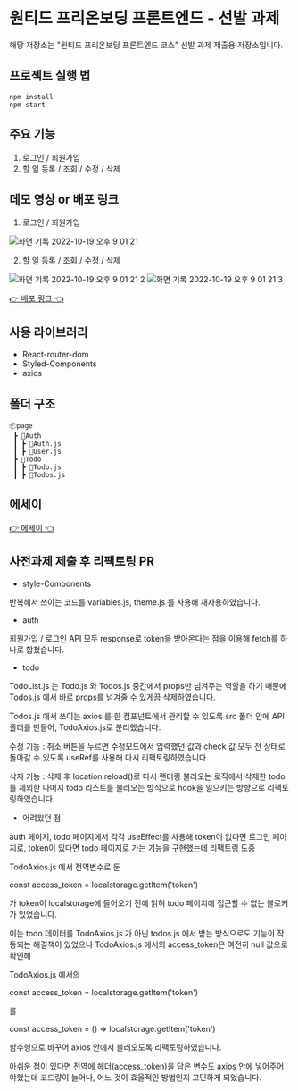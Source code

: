 # 원티드 프리온보딩 프론트엔드 - 선발 과제

해당 저장소는 "원티드 프리온보딩 프론트엔드 코스" 선발 과제 제출용 저장소입니다.

## 프로젝트 실행 법

```
npm install
npm start
```

## 주요 기능

1. 로그인 / 회원가입
2. 할 일 등록 / 조회 / 수정 / 삭제

## 데모 영상 or 배포 링크

1. 로그인 / 회원가입

![화면 기록 2022-10-19 오후 9 01 21](https://user-images.githubusercontent.com/95282989/196692709-37c45666-4122-4003-9203-cfb5f475613a.GIF)

2. 할 일 등록 / 조회 / 수정 / 삭제

![화면 기록 2022-10-19 오후 9 01 21 2](https://user-images.githubusercontent.com/95282989/196693184-f724ebf2-2750-400b-aec0-226ee1d65593.GIF)
![화면 기록 2022-10-19 오후 9 01 21 3](https://user-images.githubusercontent.com/95282989/196692930-40aeedf2-264c-439a-beec-10ed19267d8e.GIF)


[👉 배포 링크 👈](https://joeunji0119.github.io/wanted-pre-onboarding-frontend)

## 사용 라이브러리

- React-router-dom
- Styled-Components
- axios

## 폴더 구조

```
📦page
 ┣ 📂Auth
 ┃ ┣ 📜Auth.js
 ┃ ┣ 📜User.js
 ┣ 📂Todo
 ┃ ┣ 📜Todo.js
 ┃ ┣ 📜Todos.js
```

## 에세이 
[👉 에세이 👈](https://blog.naver.com/rell_cake/222904736106)




## 사전과제 제출 후 리팩토링 PR

- style-Components

반복해서 쓰이는 코드를 variables.js, theme.js 를 사용해 재사용하였습니다.



- auth

회원가입 / 로그인 API 모두 response로 token을 받아온다는 점을 이용해 fetch를 하나로 합쳤습니다.



- todo

TodoList.js 는 Todo.js 와 Todos.js 중간에서 props만 넘겨주는 역할을 하기 때문에 Todos.js 에서 바로 props를 넘겨줄 수 있게끔 삭제하였습니다.

Todos.js 에서 쓰이는 axios 를 한 컴포넌트에서 관리할 수 있도록 src 폴더 안에 API 폴더를 만들어, TodoAxios.js로 분리했습니다.

수정 기능 : 취소 버튼을 누르면 수정모드에서 입력했던 값과 check 값 모두 전 상태로 돌아갈 수 있도록 useRef를 사용해 다시 리팩토링하였습니다.

삭제 기능 : 삭제 후 location.reload()로 다시 랜더링 불러오는 로직에서 삭제한 todo를 제외한 나머지 todo 리스트를 불러오는 방식으로 hook을 일으키는 방향으로 리팩토링하였습니다.



- 어려웠던 점

auth 페이지, todo 페이지에서 각각 useEffect를 사용해 token이 없다면 로그인 페이지로, token이 있다면 todo 페이지로 가는 기능을 구현했는데 리팩토링 도중

TodoAxios.js 에서 전역변수로 둔

const access_token = localstorage.getItem('token')

가 token이 localstorage에 들어오기 전에 읽혀 todo 페이지에 접근할 수 없는 블로커가 있었습니다.

이는 todo 데이터를 TodoAxios.js 가 아닌 todos.js 에서 받는 방식으로도 기능이 작동되는 해결책이 있었으나
TodoAxios.js 에서의 access_token은 여전히 null 값으로 확인해

TodoAxios.js 에서의

const access_token = localstorage.getItem('token')

를

const access_token = () => localstorage.getItem('token')

함수형으로 바꾸어 axios 안에서 불러오도록 리팩토링하였습니다.

아쉬운 점이 있다면 전역에 헤더(access_token)을 담은 변수도 axios 안에 넣어주어야했는데
코드량이 늘어나, 어느 것이 효율적인 방법인지 고민하게 되었습니다.

